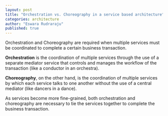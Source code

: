 ```yaml
---
layout: post
title: "Orchestration vs. Choreography in a service based architecture"
categories: architecture
author: "Eswara Rudraraju"
published: true
---
```


Orchestration and Choreography are required when multiple services must be coordinated to complete a certain business transaction. 

**Orchestration** is the coordination of multiple services through the use of a separate mediator service that controls and manages the workflow of the transaction (like a conductor in an orchestra). 

**Choreography**, on the other hand, is the coordination of multiple services by which each service talks to one another without the use of a central mediator (like dancers in a dance). 

As services become more fine-grained, both orchestration and choreography are necessary to tie the services together to complete the business transaction.